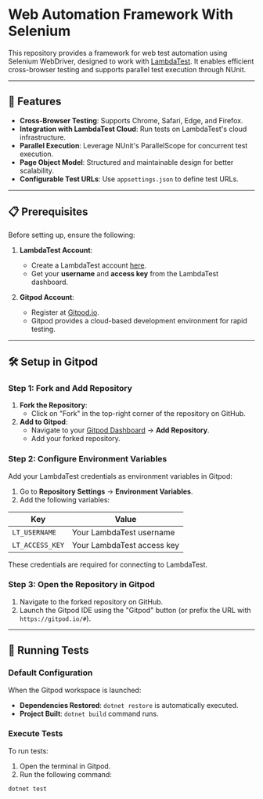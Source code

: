 # Web Automation Framework With Selenium

This repository provides a framework for web test automation using Selenium WebDriver, designed to work with [LambdaTest](https://www.lambdatest.com/). It enables efficient cross-browser testing and supports parallel test execution through NUnit.

---

## 🚀 Features

- **Cross-Browser Testing**: Supports Chrome, Safari, Edge, and Firefox.
- **Integration with LambdaTest Cloud**: Run tests on LambdaTest's cloud infrastructure.
- **Parallel Execution**: Leverage NUnit's ParallelScope for concurrent test execution.
- **Page Object Model**: Structured and maintainable design for better scalability.
- **Configurable Test URLs**: Use `appsettings.json` to define test URLs.

---

## 📋 Prerequisites

Before setting up, ensure the following:

1. **LambdaTest Account**:
   - Create a LambdaTest account [here](https://www.lambdatest.com/).
   - Get your **username** and **access key** from the LambdaTest dashboard.

2. **Gitpod Account**:
   - Register at [Gitpod.io](https://gitpod.io/).
   - Gitpod provides a cloud-based development environment for rapid testing.

---

## 🛠 Setup in Gitpod

### Step 1: Fork and Add Repository
1. **Fork the Repository**:
   - Click on "Fork" in the top-right corner of the repository on GitHub.
2. **Add to Gitpod**:
   - Navigate to your [Gitpod Dashboard](https://gitpod.io/workspaces) → **Add Repository**.
   - Add your forked repository.

### Step 2: Configure Environment Variables
Add your LambdaTest credentials as environment variables in Gitpod:

1. Go to **Repository Settings** → **Environment Variables**.
2. Add the following variables:

| Key              | Value                      |
|-------------------|----------------------------|
| `LT_USERNAME`    | Your LambdaTest username   |
| `LT_ACCESS_KEY`  | Your LambdaTest access key |

These credentials are required for connecting to LambdaTest.

### Step 3: Open the Repository in Gitpod
1. Navigate to the forked repository on GitHub.
2. Launch the Gitpod IDE using the "Gitpod" button (or prefix the URL with `https://gitpod.io/#`).

---

## 🚀 Running Tests

### Default Configuration
When the Gitpod workspace is launched:
- **Dependencies Restored**: `dotnet restore` is automatically executed.
- **Project Built**: `dotnet build` command runs.

### Execute Tests
To run tests:
1. Open the terminal in Gitpod.
2. Run the following command:

```bash
dotnet test
